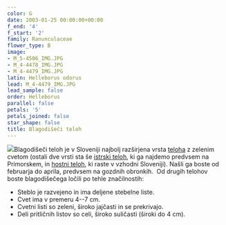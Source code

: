 ```yaml
---
color: G
date: 2003-01-25 00:00:00+00:00
f_end: '4'
f_start: '2'
family: Ranunculaceae
flower_type: B
image:
- M_5-4506_IMG.JPG
- M_4-4478_IMG.JPG
- M_4-4479_IMG.JPG
latin: Helleborus odorus
lead: M_4-4479_IMG.JPG
lead_sample: false
order: Helleborus
parallel: false
petals: '5'
petals_joined: false
star_shape: false
title: Blagodišeči teloh
---
```

![](../../images/flowers)Blagodišeči teloh je v Sloveniji najbolj razširjena vrsta [teloha](../genus/helleborus/) z zelenim cvetom (ostali dve vrsti sta še [istrski teloh](../helleborusmultifidusistriacus/), ki ga najdemo predvsem na Primorskem, in [hostni teloh](../helleborusdumetorum/), ki raste v vzhodni Sloveniji). Našli ga boste od februarja do aprila, predvsem na gozdnih obronkih.  Od drugih telohov boste blagodišečega ločili po tehle značilnostih:

-   Steblo je razvejeno in ima deljene stebelne liste.
-   Cvet ima v premeru 4--7 cm.
-   Cvetni listi so zeleni, široko jajčasti in se prekrivajo.
-   Deli pritličnih listov so celi, široko suličasti (široki do 4 cm).
